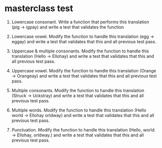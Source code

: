 # masterclass test

1. Lowercase consonant. Write a function that performs this translation (pig -> igpay) and write a test that validates the function

2. Lowercase vowel. Modify the function to handle this translation (egg -> eggay) and write a test that validates that this and all previous test pass.

3. Uppercase & multiple consonants. Modify the function to handle this translation (Hello -> Ellohay) and write a test that validates that this and all previous test pass. 

4. Uppercase vowel. Modify the function to handle this translation (Orange -> Orangeay) and write a test that validates that this and all previous test pass.

5. Multiple consonants. Modify the function to handle this translation (Struck -> Uckstray) and write a test that validates that this and all previous test pass.

6. Multiple words. Modify the function to handle this translation (Hello world -> Ellohay orldway) and write a test that validates that this and all previous test pass.

7. Punctuation. Modify the function to handle this translation (Hello, world. -> Ellohay, orldway.) and write a test that validates that this and all previous test pass.
